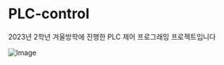 # PLC-control
2023년 2학년 겨울방학에 진행한 PLC 제어 프로그래밍 프로젝트입니다


![Image](https://github.com/user-attachments/assets/8df1399d-07bf-4a98-abca-dd1997388efb)
